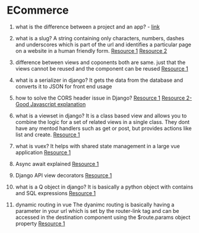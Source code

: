 # ECommerce

1. what is the difference between a project and an app? - [link](https://stackoverflow.com/questions/19350785/what-s-the-difference-between-a-project-and-an-app-in-django-world)

2. what is a slug?
A string containing only characters, numbers, dashes and underscores which is part of the url and identifies a particular page on a website in a human friendly form.
[Resource 1](https://www.w3schools.com/django/django_slug_field.phphttps://www.w3schools.com/django/django_slug_field.php)
[Resource 2](https://www.google.com/search?q=what+is+a+slug+in+django&oq=what+is+a+slug+in+django&gs_lcrp=EgZjaHJvbWUyCQgAEEUYORiABDIICAEQABgWGB4yCAgCEAAYFhgeMg0IAxAAGIYDGIAEGIoFMgYIBBBFGEDSAQg0MDgyajBqMagCALACAA&sourceid=chrome&ie=UTF-8)

3. difference between views and coponents
both are same. just that the views cannot be reused and the component can be reused
[Resource 1](https://upmostly.com/vue-js/vue-js-differences-between-views-and-components)

4. what is a serializer in django?
It gets the data from the database and converts it to JSON for front end usage

5. how to solve the CORS header issue in Django?
[Resource 1](https://github.com/axios/axios/issues/569)
[Resource 2-Good Javascript explanation](https://stackoverflow.com/questions/45975135/access-control-origin-header-error-using-axios)

6. what is a viewset in django?
It is a class based view and allows you to combine the logic for a set of related views in a single class. They dont have any mentod handlers such as get or post, but provides actions like list and create.
[Resource 1](https://www.django-rest-framework.org/api-guide/viewsets/)

7. what is vuex?
It helps with shared state management in a large vue application
[Resource 1](https://vuex.vuejs.org/)

8. Async await explained
[Resource 1](https://developer.mozilla.org/en-US/docs/Learn/JavaScript/Asynchronous/Promises#async_and_await)

9. Django API view decorators
[Resource 1](https://www.django-rest-framework.org/api-guide/views/#api_view:~:text=request%20is%20processed.-,%40api_view(),-Signature%3A%20%40api_view)

10. what is a Q object in django?
It is basically a python object with contains and SQL expressions
[Resource 1](https://micropyramid.medium.com/querying-with-django-q-objects-56ccca6c0563)

11. dynamic routing in vue
The dyanimc routing is basically having a parameter in your url which is set by the router-link tag and can be accessed in the destination component using the $route.params object property
[Resource 1](https://vueschool.io/lessons/dynamic-routes?friend=vuerouter)
    
